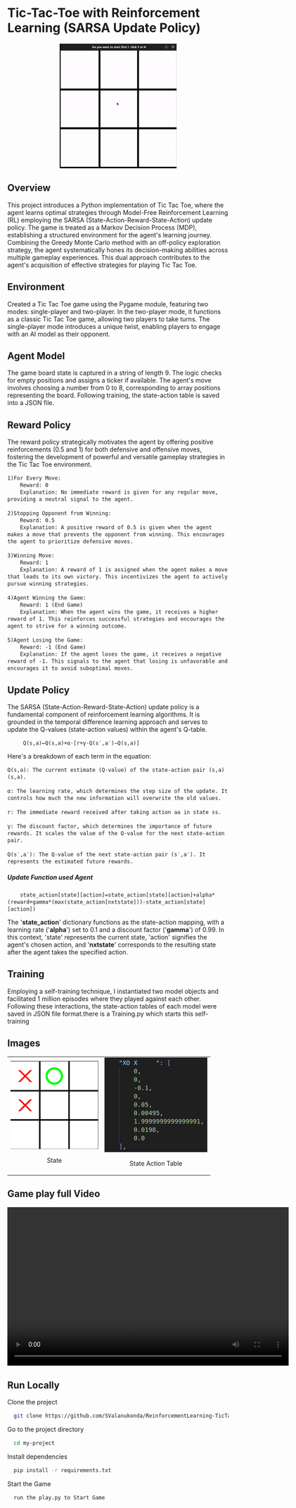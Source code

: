 
# Tic-Tac-Toe with Reinforcement Learning (SARSA Update Policy)

<div align="center">
  <img src="./temp/Gameplay.gif" alt="Game Play">
</div>


## Overview

This project introduces a Python implementation of Tic Tac Toe, where the agent learns optimal strategies through Model-Free Reinforcement Learning (RL) employing the SARSA (State-Action-Reward-State-Action) update policy. The game is treated as a Markov Decision Process (MDP), establishing a structured environment for the agent's learning journey. Combining the Greedy Monte Carlo method with an off-policy exploration strategy, the agent systematically hones its decision-making abilities across multiple gameplay experiences. This dual approach contributes to the agent's acquisition of effective strategies for playing Tic Tac Toe. 

## Environment
Created a Tic Tac Toe game using the Pygame module, featuring two modes: single-player and two-player. In the two-player mode, it functions as a classic Tic Tac Toe game, allowing two players to take turns. The single-player mode introduces a unique twist, enabling players to engage with an AI model as their opponent.

## Agent Model
The game board state is captured in a string of length 9. The logic checks for empty positions and assigns a ticker if available. The agent's move involves choosing a number from 0 to 8, corresponding to array positions representing the board. Following training, the state-action table is saved into a JSON file.

## Reward Policy
The reward policy strategically motivates the agent by offering positive reinforcements (0.5 and 1) for both defensive and offensive moves, fostering the development of powerful and versatile gameplay strategies in the Tic Tac Toe environment.

    1)For Every Move:
        Reward: 0
        Explanation: No immediate reward is given for any regular move, providing a neutral signal to the agent.

    2)Stopping Opponent from Winning:
        Reward: 0.5
        Explanation: A positive reward of 0.5 is given when the agent makes a move that prevents the opponent from winning. This encourages the agent to prioritize defensive moves.

    3)Winning Move:
        Reward: 1
        Explanation: A reward of 1 is assigned when the agent makes a move that leads to its own victory. This incentivizes the agent to actively pursue winning strategies.

    4)Agent Winning the Game:
        Reward: 1 (End Game)
        Explanation: When the agent wins the game, it receives a higher reward of 1. This reinforces successful strategies and encourages the agent to strive for a winning outcome.

    5)Agent Losing the Game:
        Reward: -1 (End Game)
        Explanation: If the agent loses the game, it receives a negative reward of -1. This signals to the agent that losing is unfavorable and encourages it to avoid suboptimal moves.

## Update Policy
The SARSA (State-Action-Reward-State-Action) update policy is a fundamental component of reinforcement learning algorithms. It is grounded in the temporal difference learning approach and serves to update the Q-values (state-action values) within the agent's Q-table.

         Q(s,a)←Q(s,a)+α⋅[r+γ⋅Q(s′,a′)−Q(s,a)]

Here's a breakdown of each term in the equation:

    Q(s,a): The current estimate (Q-value) of the state-action pair (s,a)(s,a).

    α: The learning rate, which determines the step size of the update. It controls how much the new information will overwrite the old values.

    r: The immediate reward received after taking action aa in state ss.

    γ: The discount factor, which determines the importance of future rewards. It scales the value of the Q-value for the next state-action pair.

    Q(s′,a′): The Q-value of the next state-action pair (s′,a′). It represents the estimated future rewards.

##### Update Function  used Agent
        state_action[state][action]=state_action[state][action]+alpha*(reward+gamma*(max(state_action[nxtstate]))-state_action[state][action])
The '**state_action**'  dictionary functions as the state-action mapping, with a learning rate ('**alpha**') set to 0.1 and a discount factor ('**gamma**') of 0.99. In this context, 'state' represents the current state, 'action' signifies the agent's chosen action, and '**nxtstate**' corresponds to the resulting state after the agent takes the specified action.

## Training
Employing a self-training technique, I instantiated two model objects and facilitated 1 million episodes where they played against each other. Following these interactions, the state-action tables of each model were saved in JSON file format.there is a Training.py which starts this self-training

## Images
<table>
  <tr>
    <td align="center">
      <img src="./temp/state.png" alt="State" width="200" height="200" title="State">
      <p>State</p>
    </td>
    <td align="center">
      <img src="./temp/stateactiontable.png" alt="State Action Table" title="State Action Table">
      <p>State Action Table</p>
    </td>
  </tr>
</table>


## Game play full Video

<video width="640" height="360" controls>
    <source src="./temp/GamePlay.mp4" type="video/mp4">
    Your browser does not support the video tag.
</video>


## Run Locally
Clone the project

```bash
  git clone https://github.com/SValanukonda/ReinforcementLearning-TicTacToe.git
```

Go to the project directory

```bash
  cd my-project
```

Install dependencies

```bash
  pip install -r requirements.txt
```

Start the Game

```bash
  run the play.py to Start Game
```

